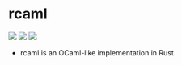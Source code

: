 # rcaml
[![](https://img.shields.io/travis/maekawatoshiki/rcaml.svg?style=flat-square)](https://travis-ci.org/maekawatoshiki/rcaml)
[![](https://circleci.com/gh/maekawatoshiki/rcaml.svg?style=svg)](https://circleci.com/gh/maekawatoshiki/rcaml)
[![](http://img.shields.io/badge/license-MIT-blue.svg?style=flat-square)](./LICENSE)

- rcaml is an OCaml-like implementation in Rust

